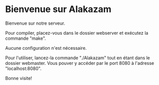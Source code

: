 # Bienvenue sur Alakazam

Bienvenue sur notre serveur.

Pour compiler, placez-vous dans le dossier webserver et exécutez la commande "make".

Aucune configuration n'est nécessaire.

Pour l'utiliser, lancez-la commande "./Alakazam" tout en étant dans le dossier webmaster.
Vous pouver y accéder par le port 8080 à l'adresse "localhost:8080".

Bonne visite!
